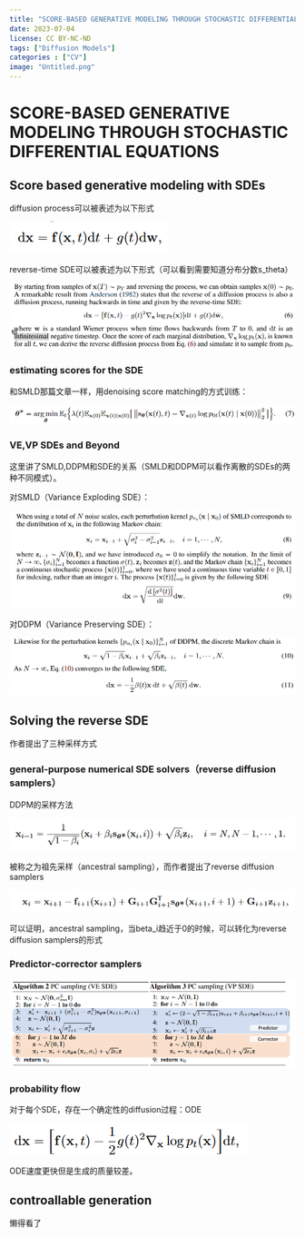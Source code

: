 ```yaml
---
title: "SCORE-BASED GENERATIVE MODELING THROUGH STOCHASTIC DIFFERENTIAL EQUATIONS"
date: 2023-07-04
license: CC BY-NC-ND
tags: ["Diffusion Models"]
categories : ["CV"]
image: "Untitled.png"
---
```




# SCORE-BASED GENERATIVE MODELING THROUGH STOCHASTIC DIFFERENTIAL EQUATIONS

## Score based generative modeling with SDEs

diffusion process可以被表述为以下形式 

![Untitled](Untitled.png)

reverse-time SDE可以被表述为以下形式（可以看到需要知道分布分数s_theta）

![Untitled](Untitled%201.png)

### estimating scores for the SDE

和SMLD那篇文章一样，用denoising score matching的方式训练：

![Untitled](Untitled%202.png)

### VE,VP SDEs and Beyond

这里讲了SMLD,DDPM和SDE的关系（SMLD和DDPM可以看作离散的SDEs的两种不同模式）。

对SMLD（Variance Exploding SDE）：

![Untitled](Untitled%203.png)

对DDPM（Variance Preserving SDE）：

![Untitled](Untitled%204.png)

## Solving the reverse SDE

作者提出了三种采样方式

### general-purpose numerical SDE solvers（reverse diffusion samplers）

DDPM的采样方法

![Untitled](Untitled%205.png)

被称之为祖先采样（ancestral sampling），而作者提出了reverse diffusion samplers

![Untitled](Untitled%206.png)

可以证明，ancestral sampling，当beta_i趋近于0的时候，可以转化为reverse diffusion samplers的形式

### Predictor-corrector samplers

![Untitled](Untitled%207.png)

### probability flow

对于每个SDE，存在一个确定性的diffusion过程：ODE

![Untitled](Untitled%208.png)

ODE速度更快但是生成的质量较差。

## controallable generation

懒得看了